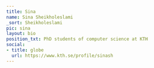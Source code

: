 ```yaml
---
title: Sina
name: Sina Sheikholeslami
_sort: Sheikholeslami
pic: sina
layout: bio
position_txt: PhD students of computer science at KTH
social:
- title: globe
  url: https://www.kth.se/profile/sinash
---
```



